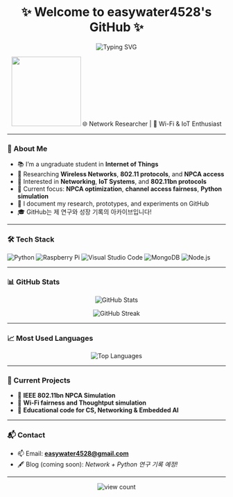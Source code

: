 <h1 align="center">✨ Welcome to easywater4528's GitHub ✨</h1>

<p align="center">
  <img src="https://readme-typing-svg.herokuapp.com?font=Fira+Code&weight=500&size=20&pause=1000&color=FF69B4&center=true&width=420&lines=🌼+Network+Researcher+%7C+Python+Dev+🌼;안녕하세요,+연구+기록+중입니다!" alt="Typing SVG" />
</p>

<p align="center">
  <img src="https://media.giphy.com/media/xT9DPt7zvKzJG5zY3O/giphy.gif" width="160"/>
   🌐 Network Researcher | 📡 Wi-Fi & IoT Enthusiast
</p>

---

### 🚀 About Me

- 📚 I’m a ungraduate student in **Internet of Things**  
- 📡 Researching **Wireless Networks**, **802.11 protocols**, and **NPCA access**  
- 🧠 Interested in **Networking**, **IoT Systems**, and **802.11bn protocols**  
- 🔬 Current focus: **NPCA optimization**, **channel access fairness**, **Python simulation**
- 📝 I document my research, prototypes, and experiments on GitHub  
- 🎓 GitHub는 제 연구와 성장 기록의 아카이브입니다!

---

### 🛠️ Tech Stack

![Python](https://img.shields.io/badge/-Python-3776AB?style=for-the-badge&logo=python&logoColor=white)
![Raspberry Pi](https://img.shields.io/badge/-RaspberryPi-C51A4A?style=for-the-badge&logo=raspberrypi&logoColor=white)
![Visual Studio Code](https://img.shields.io/badge/-VSCode-007ACC?style=for-the-badge&logo=visualstudiocode&logoColor=white)
![MongoDB](https://img.shields.io/badge/-MongoDB-47A248?style=for-the-badge&logo=mongodb&logoColor=white)
![Node.js](https://img.shields.io/badge/-Node.js-339933?style=for-the-badge&logo=node.js&logoColor=white)

---

### 📊 GitHub Stats

<p align="center">
  <img src="https://github-readme-stats.vercel.app/api?username=easywater4528&show_icons=true&theme=tokyonight" alt="GitHub Stats" />
</p>

<p align="center">
  <img src="https://github-readme-streak-stats.herokuapp.com/?user=easywater4528&theme=tokyonight" alt="GitHub Streak" />
</p>

---

### 📈 Most Used Languages

<p align="center">
  <img src="https://github-readme-stats.vercel.app/api/top-langs/?username=easywater4528&layout=compact&theme=tokyonight" alt="Top Languages" />
</p>

---

### 🧠 Current Projects

- 📡 **IEEE 802.11bn NPCA Simulation**
- 🤖 **Wi-Fi fairness and Thoughtput simulation**
- 📘 **Educational code for CS, Networking & Embedded AI**

---

### 📬 Contact

- 📫 Email: **easywater4528@gmail.com**  
- 🖋️ Blog (coming soon): *Network + Python 연구 기록 예정!*

---

<p align="center">
  <img src="https://komarev.com/ghpvc/?username=easywater4528&label=Profile%20Views&color=0e75b6&style=flat" alt="view count" />
</p>
